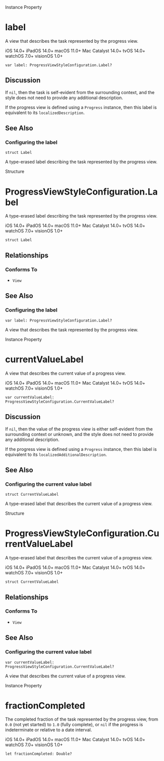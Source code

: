 Instance Property

# label

A view that describes the task represented by the progress view.

iOS 14.0+  iPadOS 14.0+  macOS 11.0+  Mac Catalyst 14.0+  tvOS 14.0+  watchOS
7.0+  visionOS 1.0+

    
    
    var label: ProgressViewStyleConfiguration.Label?

## Discussion

If `nil`, then the task is self-evident from the surrounding context, and the
style does not need to provide any additional description.

If the progress view is defined using a `Progress` instance, then this label
is equivalent to its `localizedDescription`.

## See Also

### Configuring the label

`struct Label`

A type-erased label describing the task represented by the progress view.

Structure

# ProgressViewStyleConfiguration.Label

A type-erased label describing the task represented by the progress view.

iOS 14.0+  iPadOS 14.0+  macOS 11.0+  Mac Catalyst 14.0+  tvOS 14.0+  watchOS
7.0+  visionOS 1.0+

    
    
    struct Label

## Relationships

### Conforms To

  * `View`

## See Also

### Configuring the label

`var label: ProgressViewStyleConfiguration.Label?`

A view that describes the task represented by the progress view.

Instance Property

# currentValueLabel

A view that describes the current value of a progress view.

iOS 14.0+  iPadOS 14.0+  macOS 11.0+  Mac Catalyst 14.0+  tvOS 14.0+  watchOS
7.0+  visionOS 1.0+

    
    
    var currentValueLabel: ProgressViewStyleConfiguration.CurrentValueLabel?

## Discussion

If `nil`, then the value of the progress view is either self-evident from the
surrounding context or unknown, and the style does not need to provide any
additional description.

If the progress view is defined using a `Progress` instance, then this label
is equivalent to its `localizedAdditionalDescription`.

## See Also

### Configuring the current value label

`struct CurrentValueLabel`

A type-erased label that describes the current value of a progress view.

Structure

# ProgressViewStyleConfiguration.CurrentValueLabel

A type-erased label that describes the current value of a progress view.

iOS 14.0+  iPadOS 14.0+  macOS 11.0+  Mac Catalyst 14.0+  tvOS 14.0+  watchOS
7.0+  visionOS 1.0+

    
    
    struct CurrentValueLabel

## Relationships

### Conforms To

  * `View`

## See Also

### Configuring the current value label

`var currentValueLabel: ProgressViewStyleConfiguration.CurrentValueLabel?`

A view that describes the current value of a progress view.

Instance Property

# fractionCompleted

The completed fraction of the task represented by the progress view, from
`0.0` (not yet started) to `1.0` (fully complete), or `nil` if the progress is
indeterminate or relative to a date interval.

iOS 14.0+  iPadOS 14.0+  macOS 11.0+  Mac Catalyst 14.0+  tvOS 14.0+  watchOS
7.0+  visionOS 1.0+

    
    
    let fractionCompleted: Double?

